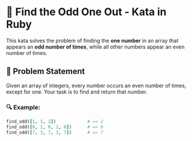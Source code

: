 # 🧩 Find the Odd One Out - Kata in Ruby

This kata solves the problem of finding the **one number** in an array that appears an **odd number of times**, while all other numbers appear an even number of times.

## 🧠 Problem Statement

Given an array of integers, every number occurs an even number of times, except for one. Your task is to find and return that number.

### 🔍 Example:

```ruby
find_odd([1, 1, 2])            # => 2
find_odd([0, 1, 0, 1, 0])      # => 0
find_odd([7, 3, 7, 3, 7])      # => 7